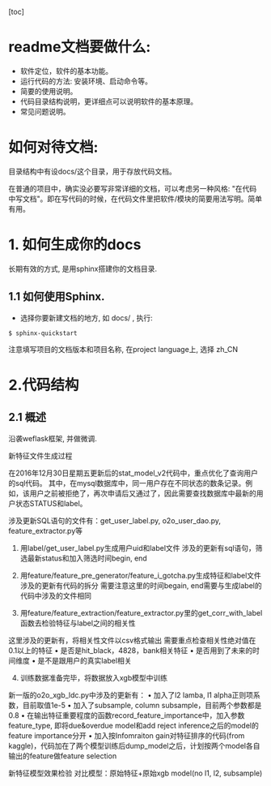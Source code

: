 [toc]
# readme文档要做什么:
+ 软件定位，软件的基本功能。
+ 运行代码的方法: 安装环境、启动命令等。
+ 简要的使用说明。
+ 代码目录结构说明，更详细点可以说明软件的基本原理。
+ 常见问题说明。

# 如何对待文档:
目录结构中有设docs/这个目录，用于存放代码文档。

在普通的项目中，确实没必要写非常详细的文档，可以考虑另一种风格: "在代码中写文档"。即在写代码的时候，在代码文件里把软件/模块的简要用法写明。简单有用。

# 1. 如何生成你的docs
长期有效的方式, 是用sphinx搭建你的文档目录.

## 1.1 如何使用Sphinx.
- 选择你要新建文档的地方, 如 docs/ , 执行:

```shell
$ sphinx-quickstart
```

注意填写项目的文档版本和项目名称, 在project language上, 选择 zh_CN

# 2.代码结构
## 2.1 概述
沿袭weflask框架, 并做微调.

新特征文件生成过程

在2016年12月30日星期五更新后的stat_model_v2代码中，重点优化了查询用户的sql代码。
其中，在mysql数据库中，同一用户存在不同状态的数条记录。例如，该用户之前被拒绝了，再次申请后又通过了，因此需要查找数据库中最新的用户状态STATUS和label。

涉及更新SQL语句的文件有：get_user_label.py, o2o_user_dao.py, feature_extractor.py等

1. 用label/get_user_label.py生成用户uid和label文件
涉及的更新有sql语句，筛选最新status和加入筛选时间begin, end

2. 用feature/feature_pre_generator/feature_i_gotcha.py生成特征和label文件
涉及的更新有代码的拆分
需要注意这里的时间begain, end需要与生成label的代码中涉及的文件相同

3. 用feature/feature_extraction/feature_extractor.py里的get_corr_with_label函数去检验特征与label之间的相关性

这里涉及的更新有，将相关性文件以csv格式输出
需要重点检查相关性绝对值在0.1以上的特征
•	是否是hit_black，4828，bank相关特征
•	是否用到了未来的时间维度
•	是不是跟用户的真实label相关

4. 训练数据准备完毕，将数据放入xgb模型中训练

新一版的o2o_xgb_ldc.py中涉及的更新有：
•	加入了l2 lamba, l1 alpha正则项系数，目前取值1e-5
•	加入了subsample, column subsample，目前两个参数都是0.8
•	在输出特征重要程度的函数record_feature_importance中，加入参数feature_type, 即将due&overdue model和add reject inference之后的model的feature importance分开
•	加入按Infomraiton gain对特征排序的代码(from kaggle)，代码加在了两个模型训练后dump_model之后，计划按两个model各自输出的feature做feature selection

新特征模型效果检验
对比模型：原始特征+原始xgb model(no l1, l2, subsample)
